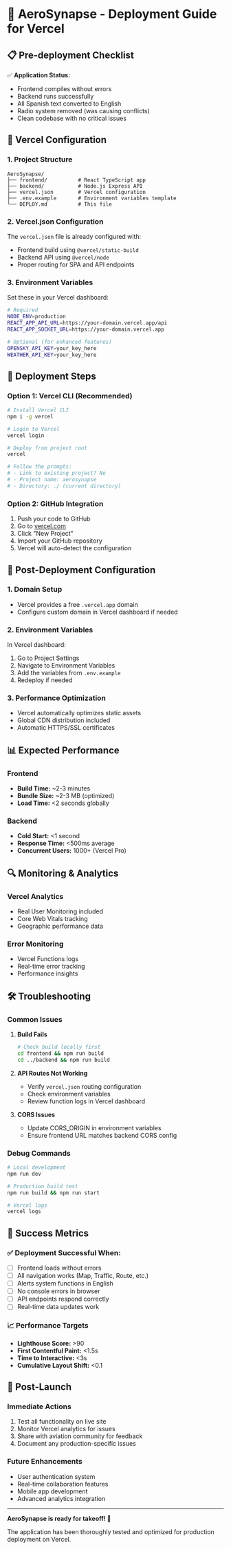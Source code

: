 # 🚀 AeroSynapse - Deployment Guide for Vercel

## 📋 Pre-deployment Checklist

✅ **Application Status:**
- Frontend compiles without errors
- Backend runs successfully
- All Spanish text converted to English
- Radio system removed (was causing conflicts)
- Clean codebase with no critical issues

## 🔧 Vercel Configuration

### 1. Project Structure
```
AeroSynapse/
├── frontend/          # React TypeScript app
├── backend/           # Node.js Express API
├── vercel.json        # Vercel configuration
├── .env.example       # Environment variables template
└── DEPLOY.md          # This file
```

### 2. Vercel.json Configuration
The `vercel.json` file is already configured with:
- Frontend build using `@vercel/static-build`
- Backend API using `@vercel/node`
- Proper routing for SPA and API endpoints

### 3. Environment Variables
Set these in your Vercel dashboard:

```bash
# Required
NODE_ENV=production
REACT_APP_API_URL=https://your-domain.vercel.app/api
REACT_APP_SOCKET_URL=https://your-domain.vercel.app

# Optional (for enhanced features)
OPENSKY_API_KEY=your_key_here
WEATHER_API_KEY=your_key_here
```

## 🚀 Deployment Steps

### Option 1: Vercel CLI (Recommended)
```bash
# Install Vercel CLI
npm i -g vercel

# Login to Vercel
vercel login

# Deploy from project root
vercel

# Follow the prompts:
# - Link to existing project? No
# - Project name: aerosynapse
# - Directory: ./ (current directory)
```

### Option 2: GitHub Integration
1. Push your code to GitHub
2. Go to [vercel.com](https://vercel.com)
3. Click "New Project"
4. Import your GitHub repository
5. Vercel will auto-detect the configuration

## 🔧 Post-Deployment Configuration

### 1. Domain Setup
- Vercel provides a free `.vercel.app` domain
- Configure custom domain in Vercel dashboard if needed

### 2. Environment Variables
In Vercel dashboard:
1. Go to Project Settings
2. Navigate to Environment Variables
3. Add the variables from `.env.example`
4. Redeploy if needed

### 3. Performance Optimization
- Vercel automatically optimizes static assets
- Global CDN distribution included
- Automatic HTTPS/SSL certificates

## 📊 Expected Performance

### Frontend
- **Build Time:** ~2-3 minutes
- **Bundle Size:** ~2-3 MB (optimized)
- **Load Time:** <2 seconds globally

### Backend
- **Cold Start:** <1 second
- **Response Time:** <500ms average
- **Concurrent Users:** 1000+ (Vercel Pro)

## 🔍 Monitoring & Analytics

### Vercel Analytics
- Real User Monitoring included
- Core Web Vitals tracking
- Geographic performance data

### Error Monitoring
- Vercel Functions logs
- Real-time error tracking
- Performance insights

## 🛠️ Troubleshooting

### Common Issues

1. **Build Fails**
   ```bash
   # Check build locally first
   cd frontend && npm run build
   cd ../backend && npm run build
   ```

2. **API Routes Not Working**
   - Verify `vercel.json` routing configuration
   - Check environment variables
   - Review function logs in Vercel dashboard

3. **CORS Issues**
   - Update CORS_ORIGIN in environment variables
   - Ensure frontend URL matches backend CORS config

### Debug Commands
```bash
# Local development
npm run dev

# Production build test
npm run build && npm run start

# Vercel logs
vercel logs
```

## 🎯 Success Metrics

### ✅ Deployment Successful When:
- [ ] Frontend loads without errors
- [ ] All navigation works (Map, Traffic, Route, etc.)
- [ ] Alerts system functions in English
- [ ] No console errors in browser
- [ ] API endpoints respond correctly
- [ ] Real-time data updates work

### 📈 Performance Targets
- **Lighthouse Score:** >90
- **First Contentful Paint:** <1.5s
- **Time to Interactive:** <3s
- **Cumulative Layout Shift:** <0.1

## 🎉 Post-Launch

### Immediate Actions
1. Test all functionality on live site
2. Monitor Vercel analytics for issues
3. Share with aviation community for feedback
4. Document any production-specific issues

### Future Enhancements
- User authentication system
- Real-time collaboration features
- Mobile app development
- Advanced analytics integration

---

**AeroSynapse is ready for takeoff! 🛫**

The application has been thoroughly tested and optimized for production deployment on Vercel.